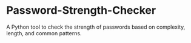 # Password-Strength-Checker
A Python tool to check the strength of passwords based on complexity, length, and common patterns.

